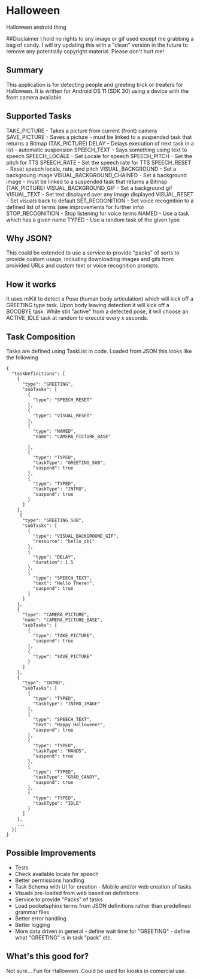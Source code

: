 # Halloween
Halloween android thing

##Disclaimer
I hold no rights to any image or gif used except me grabbing a bag of candy.  I will try updating this with a "clean" version in the future to remove any
potentially copyright material. Please don't hurt me!


## Summary
This application is for detecting people and greeting trick or treaters for Halloween. 
It is written for Android OS 11 (SDK 30) using a device with the front camera available.

## Supported Tasks
TAKE_PICTURE - Takes a picture from current (front) camera
SAVE_PICTURE - Saves a picture - must be linked to a suspended task that returns a Bitmap (TAK_PICTURE)
DELAY - Delays execution of next task in a list - automatic suspension
SPEECH_TEXT - Says something using text to speech
SPEECH_LOCALE - Set Locale for speech
SPEECH_PITCH - Set the pitch for TTS
SPEECH_RATE - Set the speech rate for TTS
SPEECH_RESET - Reset speech locale, rate, and pitch
VISUAL_BACKGROUND - Set a backgroung image
VISUAL_BACKGROUND_CHAINED - Set a background image - must be linked to a suspended task that returns a Bitmap (TAK_PICTURE)
VISUAL_BACKGROUND_GIF - Set a background gif
VISUAL_TEXT - Set text displayed over any image displayed
VISUAL_RESET - Set visuals back to default
SET_RECOGNITION - Set voice recognition to a defined list of terms (see improvements for further info)
STOP_RECOGNITION - Stop listening for voice terms
NAMED - Use a task which has a given name
TYPED - Use a random task of the given type


## Why JSON?
This could be extended to use a service to provide "packs" of sorts to provide custom usage, including downloading images and gifs from proivided URLs and
custom text or voice recognition prompts.

## How it works
It uses mlKit to detect a Pose (human body articulation) which will kick off a GREETING type task.  Upon body leaving detection it will kick off a BOODBYE task.
While still "active" from a detected pose, it will choose an ACTIVE_IDLE task at random to execute every x seconds.

## Task Composition
Tasks are defined using TaskList in code.  Loaded from JSON this looks like the following
```
{
  "taskDefinitions": [
    {
      "type": "GREETING",
      "subTasks": [
        {
          "type": "SPEECH_RESET"
        },
        {
          "type": "VISUAL_RESET"
        },
        {
          "type": "NAMED",
          "name": "CAMERA_PICTURE_BASE"

        },
        {
          "type": "TYPED",
          "taskType": "GREETING_SUB",
          "suspend": true
        },
        {
          "type": "TYPED",
          "taskType": "INTRO",
          "suspend": true
        }
      ]
    },
     {
      "type": "GREETING_SUB",
      "subTasks": [
        {
          "type": "VISUAL_BACKGROUND_GIF",
          "resource": "hello_obi"
        },
        {
          "type": "DELAY",
          "duration": 1.5
        },
        {
          "type": "SPEECH_TEXT",
          "text": "Hello There!",
          "suspend": true
        }
      ]
    },
    {
      "type": "CAMERA_PICTURE",
      "name": "CAMERA_PICTURE_BASE",
      "subTasks": [
        {
          "type": "TAKE_PICTURE",
          "suspend": true
        },
        {
          "type": "SAVE_PICTURE"
        }
      ]
    },
    {
      "type": "INTRO",
      "subTasks": [
        {
          "type": "TYPED",
          "taskType": "INTRO_IMAGE"
        },
        {
          "type": "SPEECH_TEXT",
          "text": "Happy Halloween!",
          "suspend": true
        },
        {
          "type": "TYPED",
          "taskType": "HANDS",
          "suspend": true
        },
        {
          "type": "TYPED",
          "taskType": "GRAB_CANDY",
          "suspend": true
        },
        {
          "type": "TYPED",
          "taskType": "IDLE"
        }
      ]
    },
    ...
  }]
}
```

## Possible Improvements
- Tests
- Check available locale for speech
- Better permissions handling
- Task Schema with UI for creation - Mobile and/or web creation of tasks
- Visuals pre-loaded from web based on definitions
- Service to provide "Packs" of tasks
- Load pocketsphinx terms from JSON definitions rather than predefined grammar files
- Better error handling
- Better logging
- More data driven in general - define wait time for "GREETING" - define what "GREETING" is in task "pack" etc.

## What's this good for?
Not sure... Fun for Halloween.  Could be used for kiosks in comercial use.

